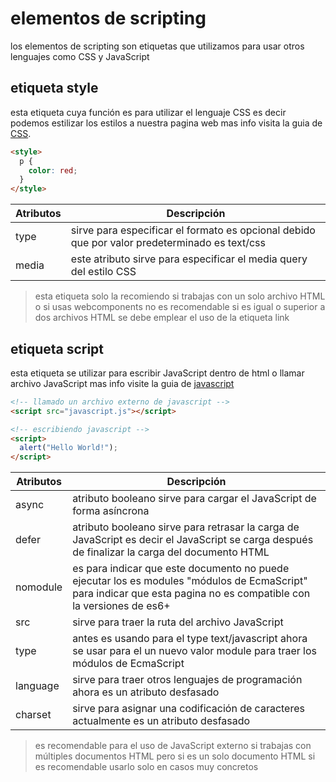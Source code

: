 # elementos de scripting

los elementos de scripting son etiquetas que utilizamos para usar otros lenguajes como CSS y JavaScript

## etiqueta style

esta etiqueta cuya función es para utilizar el lenguaje CSS es decir podemos estilizar los estilos a nuestra pagina web mas info visita la guia de [CSS](/guias-css/).

```html
<style>
  p {
    color: red;
  }
</style>
```
| Atributos | Descripción |
| ----------- | ----------- |
| type | sirve para especificar el formato es opcional debido que por valor predeterminado es text/css |
| media | este atributo sirve para especificar el media query del estilo CSS |

> esta etiqueta solo la recomiendo si trabajas con un solo archivo HTML o si usas webcomponents no es recomendable si es igual o superior a dos archivos HTML se debe emplear el uso de la etiqueta link

## etiqueta script

esta etiqueta se utilizar para escribir JavaScript dentro de html o llamar archivo JavaScript mas info visite la guia de [javascript](/guias-javascript/)

```html
<!-- llamado un archivo externo de javascript -->
<script src="javascript.js"></script>

<!-- escribiendo javascript -->
<script>
  alert("Hello World!");
</script>
```

| Atributos | Descripción |
| ----------- | ----------- |
| async | atributo booleano sirve para cargar el JavaScript de forma asíncrona |
| defer | atributo booleano sirve para retrasar la carga de JavaScript es decir el JavaScript se carga después de finalizar la carga del documento HTML |
| nomodule | es para indicar que este documento no puede ejecutar los es modules "módulos de EcmaScript" para indicar que esta pagina no es compatible con la versiones de es6+ |
| src | sirve para traer la ruta del archivo JavaScript |
| type | antes es usando para el type text/javascript ahora se usar para el un nuevo valor module para traer los módulos de EcmaScript |
| language | sirve para traer otros lenguajes de programación ahora es un atributo desfasado |
| charset | sirve para asignar una codificación de caracteres actualmente es un atributo desfasado |

> es recomendable para el uso de JavaScript externo si trabajas con múltiples documentos HTML pero si es un solo documento HTML si es recomendable usarlo solo en casos muy concretos